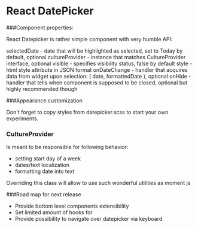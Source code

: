 # React DatePicker

###Component properties:

React Datepicker is rather simple component with very humble API:

selectedDate - date that will be highlighted as selected, set to Today by default, optional
cultureProvider -  instance that matches CultureProvider interface, optional
visible - specifies visibility status, false by default
style - html style attribute in JSON format
onDateChange - handler that acquires data from widget upon selection: ( date, formattedDate ), optional
onHide - handler that tells when component is supposed to be closed, optional but highly recommended though


###Appearance customization

Don't forget to copy styles from datepicker.scss to start your own experiments.


### CultureProvider
Is meant to be responsible for following behavior:
- setting start day of a week
- dates/text localization
- formatting date into text

Overriding this class will allow to use such wonderful utilities as moment js

###Road map for next release
- Provide bottom level components extensibility
- Set limited amount of hooks for
- Provide possibility to navigate over datepicker via keyboard
